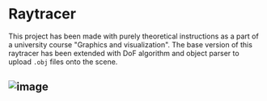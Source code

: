 # Raytracer
This project has been made with purely theoretical instructions as a part of a university course "Graphics and visualization".
The base version of this raytracer has been extended with DoF algorithm and object parser to upload `.obj` files onto the scene.
## ![image](https://github.com/user-attachments/assets/264f7f56-c1c8-498a-b4d7-c4806b792b28)


